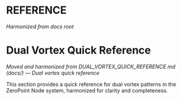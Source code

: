 # REFERENCE

*Harmonized from docs root*

# Dual Vortex Quick Reference

*Moved and harmonized from DUAL_VORTEX_QUICK_REFERENCE.md (docs/) — Dual vortex quick reference*

This section provides a quick reference for dual vortex patterns in the ZeroPoint Node system, harmonized for clarity and completeness.

<!-- (Insert harmonized content here) --> 